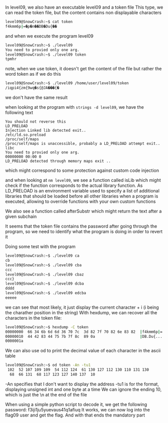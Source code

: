 In level09, we also have an executable level09 and a token file
This type, we can read the token file, but the content contains non displayable characters

```bash
level09@SnowCrash:~$ cat token 
f4kmm6p|=�p�n��DB�Du{��
```

and when we execute the program level09

```bash
level09@SnowCrash:~$ ./level09 
You need to provied only one arg.
level09@SnowCrash:~$ ./level09 token 
tpmhr
```
note, when we use token, it doesn't get the content of the file but rather the word token as if we do this
```bash
level09@SnowCrash:~$ ./level09 /home/user/level09/token 
/iqpi4{zm{9wq�s{@JA���{�
```
we don't have the same result

when looking at the program with `strings -d level09`, we have the following text

```
You should not reverse this
LD_PRELOAD
Injection Linked lib detected exit..
/etc/ld.so.preload
/proc/self/maps
/proc/self/maps is unaccessible, probably a LD_PRELOAD attempt exit..
libc
You need to provied only one arg.
00000000 00:00 0
LD_PRELOAD detected through memory maps exit ..
```

which might correspond to some protection against custom code injection

and when looking at `nm level09`, we see a function called isLib which might check if the function corresponds to the actual library function.
As LD_PRELOAD is an environment variable used to specify a list of additional libraries  that should be loaded before all other libraries when a program is executed,
allowing to override functions with your own custom functions

We also see a function called afterSubstr which might return the text after a given subchain

It seems that the token file contains the password after going through the program, so we need to identify what the program is doing in order to revert it

Doing some test with the program

```bash
level09@SnowCrash:~$ ./level09 ca
cb
level09@SnowCrash:~$ ./level09 cba
ccc
level09@SnowCrash:~$ ./level09 cbaz
ccc}
level09@SnowCrash:~$ ./level09 dcba
dddd
level09@SnowCrash:~$ ./level09 edcba
eeeee
```

we can see that most likely, it just display the current character + i (i being the charather position in the string)
With hexdump, we can recover all the characters in the token file:

```bash
level09@SnowCrash:~$ hexdump -C token 
00000000  66 34 6b 6d 6d 36 70 7c  3d 82 7f 70 82 6e 83 82  |f4kmm6p|=..p.n..|
00000010  44 42 83 44 75 7b 7f 8c  89 0a                    |DB.Du{....|
0000001a
```

We can also use od to print the decimal value of each character in the ascii table

```bash
level09@SnowCrash:~$ od token -An -tu1
 102  52 107 109 109  54 112 124  61 130 127 112 130 110 131 130
  68  66 131  68 117 123 127 140 137  10
```
-An specifies that I don't want to display the address -tu1 is for the format, displaying unsigned int and one byte at a time
We can ignore the ending 10, which is just the \n at the end of the file

When using a simple python script to decode it, we get the following password: f3iji1ju5yuevaus41q1afiuq
It works, we can now log into the flag09 user and get the flag.
And with that ends the mandatory part
